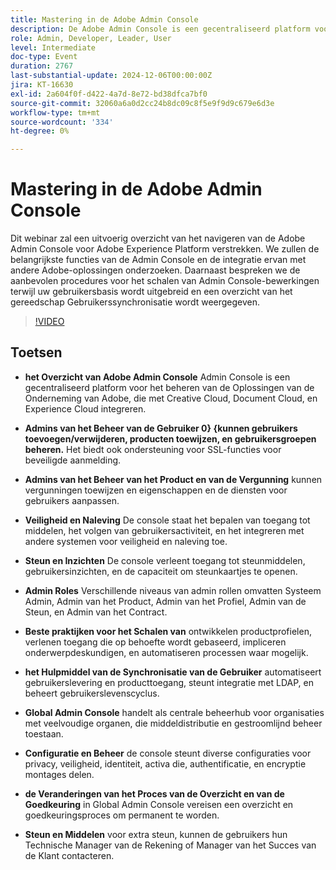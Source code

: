 ```yaml
---
title: Mastering in de Adobe Admin Console
description: De Adobe Admin Console is een gecentraliseerd platform voor het beheer van Adobe Enterprise Solutions, dat gebruikers- en productbeheer, beveiligings- en compatibiliteitsfuncties, ondersteuningsbronnen en schaalbare best practices voor organisaties biedt.
role: Admin, Developer, Leader, User
level: Intermediate
doc-type: Event
duration: 2767
last-substantial-update: 2024-12-06T00:00:00Z
jira: KT-16630
exl-id: 2a604f0f-d422-4a7d-8e72-bd38dfca7bf0
source-git-commit: 32060a6a0d2cc24b8dc09c8f5e9f9d9c679e6d3e
workflow-type: tm+mt
source-wordcount: '334'
ht-degree: 0%

---
```


# Mastering in de Adobe Admin Console

Dit webinar zal een uitvoerig overzicht van het navigeren van de Adobe Admin Console voor Adobe Experience Platform verstrekken. We zullen de belangrijkste functies van de Admin Console en de integratie ervan met andere Adobe-oplossingen onderzoeken. Daarnaast bespreken we de aanbevolen procedures voor het schalen van Admin Console-bewerkingen terwijl uw gebruikersbasis wordt uitgebreid en een overzicht van het gereedschap Gebruikerssynchronisatie wordt weergegeven.

>[!VIDEO](https://video.tv.adobe.com/v/3440937/?learn=on&enablevpops)

## Toetsen

* **het Overzicht van Adobe Admin Console** Admin Console is een gecentraliseerd platform voor het beheren van de Oplossingen van de Onderneming van Adobe, die met Creative Cloud, Document Cloud, en Experience Cloud integreren.

* **Admins van het Beheer van de Gebruiker 0&rbrace; &lbrace;kunnen gebruikers toevoegen/verwijderen, producten toewijzen, en gebruikersgroepen beheren.** Het biedt ook ondersteuning voor SSL-functies voor beveiligde aanmelding.

* **Admins van het Beheer van het Product en van de Vergunning** kunnen vergunningen toewijzen en eigenschappen en de diensten voor gebruikers aanpassen.

* **Veiligheid en Naleving** De console staat het bepalen van toegang tot middelen, het volgen van gebruikersactiviteit, en het integreren met andere systemen voor veiligheid en naleving toe.

* **Steun en Inzichten** De console verleent toegang tot steunmiddelen, gebruikersinzichten, en de capaciteit om steunkaartjes te openen.

* **Admin Roles** Verschillende niveaus van admin rollen omvatten Systeem Admin, Admin van het Product, Admin van het Profiel, Admin van de Steun, en Admin van het Contract.

* **Beste praktijken voor het Schalen van** ontwikkelen productprofielen, verlenen toegang die op behoefte wordt gebaseerd, impliceren onderwerpdeskundigen, en automatiseren processen waar mogelijk.

* **het Hulpmiddel van de Synchronisatie van de Gebruiker** automatiseert gebruikerslevering en producttoegang, steunt integratie met LDAP, en beheert gebruikerslevenscyclus.

* **Global Admin Console** handelt als centrale beheerhub voor organisaties met veelvoudige organen, die middeldistributie en gestroomlijnd beheer toestaan.

* **Configuratie en Beheer** de console steunt diverse configuraties voor privacy, veiligheid, identiteit, activa die, authentificatie, en encryptie montages delen.

* **de Veranderingen van het Proces van de Overzicht en van de Goedkeuring** in Global Admin Console vereisen een overzicht en goedkeuringsproces om permanent te worden.

* **Steun en Middelen** voor extra steun, kunnen de gebruikers hun Technische Manager van de Rekening of Manager van het Succes van de Klant contacteren.
